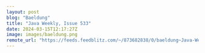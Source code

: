 ```yaml
---
layout: post
blog: "Baeldung"
title: "Java Weekly, Issue 533"
date: 2024-03-15T12:17:27Z
image: images/baeldung.png
remote_url: "https://feeds.feedblitz.com/~/873682838/0/baeldung~Java-Weekly-Issue"
---
```

